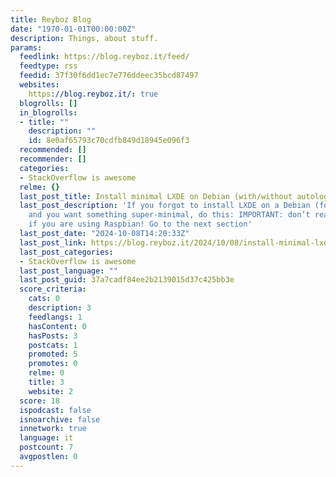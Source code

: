 ```yaml
---
title: Reyboz Blog
date: "1970-01-01T00:00:00Z"
description: Things, about stuff.
params:
  feedlink: https://blog.reyboz.it/feed/
  feedtype: rss
  feedid: 37f30f6dd1ec7e776ddeec35bcd87497
  websites:
    https://blog.reyboz.it/: true
  blogrolls: []
  in_blogrolls:
  - title: ""
    description: ""
    id: 8e0af65793c70cdfb849d18945e096f3
  recommended: []
  recommender: []
  categories:
  - StackOverflow is awesome
  relme: {}
  last_post_title: Install minimal LXDE on Debian (with/without autologin)
  last_post_description: 'If you forgot to install LXDE on a Debian (for example bullseye)
    and you want something super-minimal, do this: IMPORTANT: don’t read this guide
    if you are using Raspbian! Go to the next section'
  last_post_date: "2024-10-08T14:20:33Z"
  last_post_link: https://blog.reyboz.it/2024/10/08/install-minimal-lxde-on-debian-raspbian-with-without-autologin/
  last_post_categories:
  - StackOverflow is awesome
  last_post_language: ""
  last_post_guid: 37a7cadf84ee2b2139015d37c425bb3e
  score_criteria:
    cats: 0
    description: 3
    feedlangs: 1
    hasContent: 0
    hasPosts: 3
    postcats: 1
    promoted: 5
    promotes: 0
    relme: 0
    title: 3
    website: 2
  score: 18
  ispodcast: false
  isnoarchive: false
  innetwork: true
  language: it
  postcount: 7
  avgpostlen: 0
---
```

